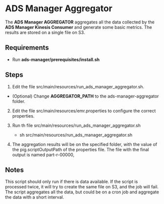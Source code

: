 # ADS Manager Aggregator
The **ADS Manager AGGREGATOR** aggregates all the data collected by the
**ADS Manager Kinesis Consumer** and generate some basic metrics.
 The results are stored on a single file on S3.

## Requirements
 + Run **ads-manager/prerequisites/install.sh**

## Steps
 1. Edit the file src/main/resources/run_ads_manager_aggregator.sh.
   * (Optional) Change **AGGREGATOR_PATH** to the ads-manager-aggregator folder.

 2. Edit the file src/main/resources/emr.properties to configure the correct properties.

 3. Run th file src/main/resources/run_ads_manager_aggregator.sh
    *   sh src/main/resources/run_ads_manager_aggregator.sh

 4. The aggregation results will be on the specified folder, with the value of the  pig.scriptOutputPath
  of the properties file. The file with the final output is named part-r-00000,


## Notes
   This script should only run if there is data available.
   If the script is processed twice, it will try to create the same file on S3, and the job will fail.
   The script aggregates all the data, but could be on a cron job and aggregate the data
   with a short interval.



